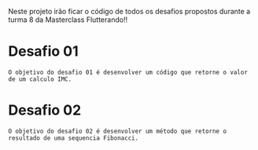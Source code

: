 Neste projeto irão ficar o código de todos os desafios propostos durante a turma 8 da Masterclass Flutterando!!

# Desafio 01

    O objetivo do desafio 01 é desenvolver um código que retorne o valor de um calculo IMC.

# Desafio 02 

    O objetivo do desafio 02 é desenvolver um método que retorne o resultado de uma sequencia Fibonacci.